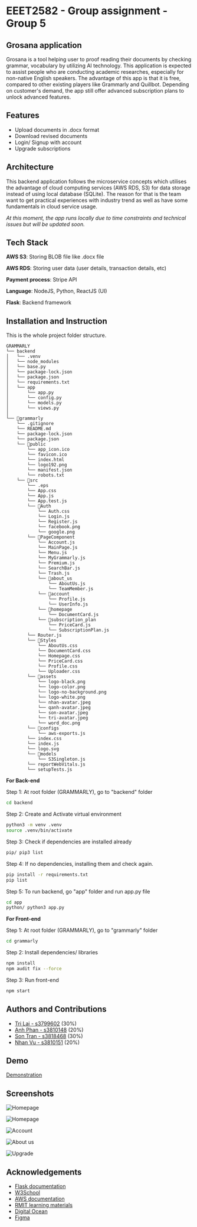 
# EEET2582 - Group assignment - Group 5
## Grosana application

Grosana is a tool helping user to proof reading their documents by checking grammar, vocabulary by utilizing AI technology. This application is expected to assist people who are conducting academic researches, especially for non-native English speakers. The advantage  of this app is that it is free, compared to other existing players like Grammarly and Quillbot. Depending on customer's demand, the app still offer advanced subscription plans to unlock advanced features.
## Features

- Upload documents in .docx format
- Download revised documents
- Login/ Signup with account
- Upgrade subscriptions


## Architecture

This backend application follows the microservice concepts which utilises the advantage of cloud computing services (AWS RDS, S3) for data storage instead of using local database (SQLite).
The reason for that is the team want to get practical experiences with industry trend as well as have some fundamentals in cloud service usage.

*At this moment, the app runs locally due to time constraints and technical issues but will be updated soon.*
## Tech Stack

**AWS S3**: Storing BLOB file like .docx file

**AWS RDS**: Storing user data (user details, transaction details, etc)

**Payment process**: Stripe API

**Language**: NodeJS, Python, ReactJS (UI)

**Flask**: Backend framework

## Installation and Instruction

This is the whole project folder structure.

```
GRAMMARLY
└── backend
│   └── .venv
│   └── node_modules
│   └── base.py
│   └── package-lock.json
│   └── package.json
│   └── requirements.txt
│   └── app
│       └── app.py
│       └── config.py
│       └── models.py
│       └── views.py
│
└── 📁grammarly
    └── .gitignore
    └── README.md
    └── package-lock.json
    └── package.json
    └── 📁public
        └── app_icon.ico
        └── favicon.ico
        └── index.html
        └── logo192.png
        └── manifest.json
        └── robots.txt
    └── 📁src
        └── .eps
        └── App.css
        └── App.js
        └── App.test.js
        └── 📁Auth
            └── Auth.css
            └── Login.js
            └── Register.js
            └── facebook.png
            └── google.png
        └── 📁PageComponent
            └── Account.js
            └── MainPage.js
            └── Menu.js
            └── MyGrammarly.js
            └── Premium.js
            └── SearchBar.js
            └── Trash.js
            └── 📁about_us
                └── AboutUs.js
                └── TeamMember.js
            └── 📁account
                └── Profile.js
                └── UserInfo.js
            └── 📁homepage
                └── DocumentCard.js
            └── 📁subscription_plan
                └── PriceCard.js
                └── SubscriptionPlan.js
        └── Router.js
        └── 📁Styles
            └── AboutUs.css
            └── DocumentCard.css
            └── Homepage.css
            └── PriceCard.css
            └── Profile.css
            └── Uploader.css
        └── 📁assets
            └── logo-black.png
            └── logo-color.png
            └── logo-no-background.png
            └── logo-white.png
            └── nhan-avatar.jpeg
            └── qanh-avatar.jpeg
            └── son-avatar.jpeg
            └── tri-avatar.jpeg
            └── word_doc.png
        └── 📁configs
            └── aws-exports.js
        └── index.css
        └── index.js
        └── logo.svg
        └── 📁models
            └── S3Singleton.js
        └── reportWebVitals.js
        └── setupTests.js

```

**For Back-end**

Step 1: At root folder (GRAMMARLY), go to "backend" folder
```bash
cd backend
```

Step 2: Create and Activate virtual environment
```bash
python3 -m venv .venv
source .venv/bin/activate                                                
```

Step 3: Check if dependencies are installed already
```bash
pip/ pip3 list
```

Step 4: If no dependencies, installing them and check again.
```bash
pip install -r requirements.txt
pip list
```

Step 5: To run backend, go "app" folder and run app.py file
```bash
cd app
python/ python3 app.py
```

**For Front-end**

Step 1: At root folder (GRAMMARLY), go to "grammarly" folder
```bash
cd grammarly
```

Step 2: Install dependencies/ libraries
```bash
npm install
npm audit fix --force
```

Step 3: Run front-end
```bash
npm start
```



## Authors and Contributions 

- [Tri Lai - s3799602](https://github.com/Tri-Lai) (30%)
- [Anh Phan - s3810148](https://github.com/s3810148) (20%)
- [Son Tran - s3818468](https://github.com/sonddd17) (30%)
- [Nhan Vu - s3810151](https://github.com/s3810151) (20%)


## Demo

[Demonstration](https://rmiteduau-my.sharepoint.com/:v:/g/personal/s3799602_rmit_edu_vn/EUo-nWi95INJiMiN3nhpG8ABCq_h_d87XEIDV1Lrfju_Nw?nav=eyJyZWZlcnJhbEluZm8iOnsicmVmZXJyYWxBcHAiOiJPbmVEcml2ZUZvckJ1c2luZXNzIiwicmVmZXJyYWxBcHBQbGF0Zm9ybSI6IldlYiIsInJlZmVycmFsTW9kZSI6InZpZXciLCJyZWZlcnJhbFZpZXciOiJNeUZpbGVzTGlua0NvcHkifX0&e=cm5Qby
)

## Screenshots

![Homepage](https://i.postimg.cc/3xwZGb7L/Screenshot-2024-01-20-at-21-59-52.png)

![Homepage](https://i.postimg.cc/9fmHy206/Screenshot-2024-01-20-at-22-01-18.png)

![Account](https://i.postimg.cc/yxqfXhnD/Screenshot-2024-01-20-at-21-57-40.png)

![About us](https://i.postimg.cc/MGTrWpvp/Screenshot-2024-01-20-at-21-58-35.png)

![Upgrade](https://i.postimg.cc/KcLpcVvB/Screenshot-2024-01-20-at-21-58-49.png)



## Acknowledgements

 - [Flask documentation](https://flask.palletsprojects.com/en/3.0.x/)
 - [W3School](https://www.w3schools.com/)
 - [AWS documentation](https://docs.aws.amazon.com/?nc2=h_ql_doc_do)
 - [RMIT learning materials](https://rmit.instructure.com/)
 - [Digital Ocean](https://www.digitalocean.com/)
 - [Figma](https://www.figma.com/)

